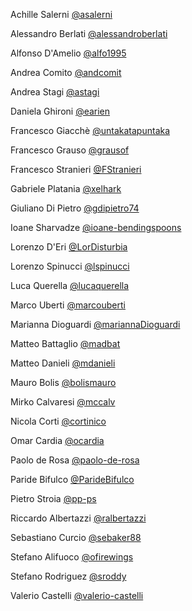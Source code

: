 Achille Salerni	[@asalerni](https://github.com/asalerni)

Alessandro Berlati	[@alessandroberlati](https://github.com/alessandroberlati)

Alfonso D'Amelio	[@alfo1995](https://github.com/alfo1995)

Andrea Comito	[@andcomit](https://github.com/andcomit)

Andrea Stagi [@astagi](https://github.com/astagi)

Daniela Ghironi	[@earien](https://github.com/earien)

Francesco Giacchè	[@untakatapuntaka](https://github.com/untakatapuntaka)

Francesco Grauso	[@grausof](https://github.com/grausof)

Francesco Stranieri [@FStranieri](https://github.com/FStranieri)

Gabriele Platania	[@xelhark](https://github.com/xelhark)

Giuliano Di Pietro	[@gdipietro74](https://github.com/gdipietro74)

Ioane Sharvadze	[@ioane-bendingspoons](https://github.com/ioane-bendingspoons)

Lorenzo D'Eri	[@LorDisturbia](https://github.com/LorDisturbia)

Lorenzo Spinucci	[@lspinucci](https://github.com/lspinucci)

Luca Querella	[@lucaquerella](https://github.com/lucaquerella)

Marco Uberti [@marcouberti](https://github.com/marcouberti)

Marianna Dioguardi	[@mariannaDioguardi](https://github.com/mariannaDioguardi)

Matteo Battaglio	[@madbat](https://github.com/madbat)

Matteo Danieli	[@mdanieli](https://github.com/mdanieli)

Mauro Bolis	[@bolismauro](https://github.com/bolismauro)

Mirko Calvaresi	[@mccalv](https://github.com/mccalv)

Nicola Corti	[@cortinico](https://github.com/cortinico)

Omar Cardia	[@ocardia](https://github.com/ocardia)

Paolo de Rosa	[@paolo-de-rosa](https://github.com/paolo-de-rosa)

Paride Bifulco	[@ParideBifulco](https://github.com/ParideBifulco)

Pietro Stroia	[@pp-ps](https://github.com/pp-ps)

Riccardo Albertazzi	[@ralbertazzi](https://github.com/ralbertazzi)

Sebastiano Curcio	[@sebaker88](https://github.com/sebaker88)

Stefano Alifuoco	[@ofirewings](https://github.com/ofirewings)

Stefano Rodriguez	[@sroddy](https://github.com/sroddy)

Valerio Castelli	[@valerio-castelli](https://github.com/valerio-castelli)
